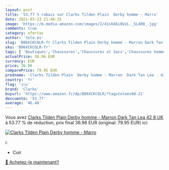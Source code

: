 ```yaml
---
layout: post
title: '53.77 % rabais sur Clarks Tilden Plain  Derby homme - Marro'
date: 2021-03-23 21:48:15
image: 'https://m.media-amazon.com/images/I/41skG6i0UzL._SL400_.jpg'
comments: true
category: ofertas
author: 'tole.es'
slug: 'B06XCKCQLR-fr Clarks Tilden Plain Derby homme - Marron Dark Tan Lea 42 8 UK'
sku: 'B06XCKCQLR-fr'
tags: [ 'Boutiques','Chaussures','Chaussures et Sacs','Chaussures homme','Custom Stores','Oxfords et Derbies homme','clarks', ]
actualPrice: 36.96 EUR
currency: EUR
price: 36.96
comparePrice: 79.95 EUR
prodname: 'Clarks Tilden Plain  Derby homme - Marron  Dark Tan Lea   42  8 UK '
country: 'fr'
flag: '🇫🇷'
brand: 'Clarks'
buyurl: 'https://www.amazon.fr/dp/B06XCKCQLR/?tag=tolees0d-21'
descuento: '53.77'
average: '46.48'
---
```


Vous avez [Clarks Tilden Plain  Derby homme - Marron  Dark Tan Lea   42  8 UK ](https://www.amazon.fr/dp/B06XCKCQLR/?tag=tolees0d-21)  à  53.77 % de réduction, prix final  36.96 EUR (original: 79.95 EUR) ici:

[![Clarks Tilden Plain  Derby homme - Marro](https://m.media-amazon.com/images/I/41skG6i0UzL._SL400_.jpg)](https://www.amazon.fr/dp/B06XCKCQLR/?tag=tolees0d-21)

ℹ️:

- Cuir

[🛒 Achetez-le maintenant!!](https://www.amazon.fr/dp/B06XCKCQLR/?tag=tolees0d-21)
